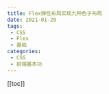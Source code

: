 ```yaml
---
title: Flex弹性布局实现九种色子布局
date: 2021-01-20
tags:
 - CSS
 - Flex
 - 基础
categories:
 - CSS
 - 前端基本功
---
```

[[toc]]

